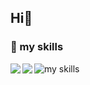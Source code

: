 ## Hi👋


### 🌱 my skills
<img alt="my skills" src="https://skillicons.dev/icons?i=swift,java,firebase,nodejs,github&theme=light"/>

<a href="https://github.com/anuraghazra/github-readme-stats">
<img align="left" src="https://github-readme-stats.vercel.app/api?username=jim112o&show_icons=true&theme=default" />
<img align="left" src="https://github-readme-stats.vercel.app/api/top-langs/?username=jim112o" />
</a>

<!-- ![](https://komarev.com/ghpvc/?username=jim112o&color=red) ->
